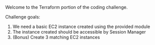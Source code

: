 Welcome to the Terraform portion of the coding challenge.

Challenge goals:
1. We need a basic EC2 instance created using the provided module
2. The instance created should be accessible by Session Manager
3. (Bonus) Create 3 matching EC2 instances
